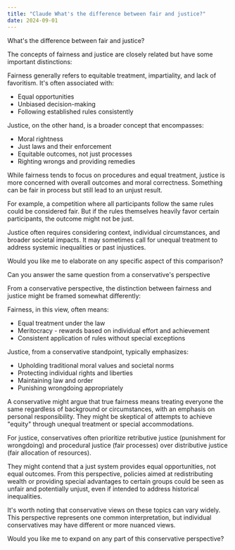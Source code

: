 ```yaml
---
title: "Claude What's the difference between fair and justice?"
date: 2024-09-01
---
```


What's the difference between fair and justice?

The concepts of fairness and justice are closely related but have some important distinctions:

Fairness generally refers to equitable treatment, impartiality, and lack of favoritism. It's often associated with:
- Equal opportunities
- Unbiased decision-making
- Following established rules consistently

Justice, on the other hand, is a broader concept that encompasses:
- Moral rightness
- Just laws and their enforcement
- Equitable outcomes, not just processes
- Righting wrongs and providing remedies

While fairness tends to focus on procedures and equal treatment, justice is more concerned with overall outcomes and moral correctness. Something can be fair in process but still lead to an unjust result.

For example, a competition where all participants follow the same rules could be considered fair. But if the rules themselves heavily favor certain participants, the outcome might not be just.

Justice often requires considering context, individual circumstances, and broader societal impacts. It may sometimes call for unequal treatment to address systemic inequalities or past injustices.

Would you like me to elaborate on any specific aspect of this comparison?

Can you answer the same question from a conservative's perspective

From a conservative perspective, the distinction between fairness and justice might be framed somewhat differently:

Fairness, in this view, often means:
- Equal treatment under the law
- Meritocracy - rewards based on individual effort and achievement
- Consistent application of rules without special exceptions

Justice, from a conservative standpoint, typically emphasizes:
- Upholding traditional moral values and societal norms
- Protecting individual rights and liberties
- Maintaining law and order
- Punishing wrongdoing appropriately

A conservative might argue that true fairness means treating everyone the same regardless of background or circumstances, with an emphasis on personal responsibility. They might be skeptical of attempts to achieve &quot;equity&quot; through unequal treatment or special accommodations.

For justice, conservatives often prioritize retributive justice (punishment for wrongdoing) and procedural justice (fair processes) over distributive justice (fair allocation of resources).

They might contend that a just system provides equal opportunities, not equal outcomes. From this perspective, policies aimed at redistributing wealth or providing special advantages to certain groups could be seen as unfair and potentially unjust, even if intended to address historical inequalities.

It's worth noting that conservative views on these topics can vary widely. This perspective represents one common interpretation, but individual conservatives may have different or more nuanced views.

Would you like me to expand on any part of this conservative perspective?
